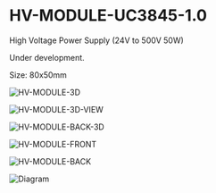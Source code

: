 # HV-MODULE-UC3845-1.0

High Voltage Power Supply (24V to 500V 50W)

Under development.

Size: 80x50mm

![HV-MODULE-3D](https://github.com/user-attachments/assets/76d5541f-9fb8-420a-8e44-d4d022fcdd64)

![HV-MODULE-3D-VIEW](https://github.com/user-attachments/assets/8093f636-348b-4024-bf6b-b898dfb5c497)

![HV-MODULE-BACK-3D](https://github.com/user-attachments/assets/30e0a949-b624-492d-ba44-1b880b8d7860)

![HV-MODULE-FRONT](https://github.com/user-attachments/assets/67d3f18f-d8f1-4e6a-83f8-71aa45a328c4)

![HV-MODULE-BACK](https://github.com/user-attachments/assets/af2cd9f9-632a-4cd1-a968-9f5d50a2c234)

![Diagram](https://github.com/user-attachments/assets/e4a0e083-953c-4675-b748-4af5a6f1156d)
